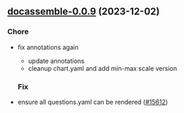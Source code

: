 

## [docassemble-0.0.9](https://github.com/truecharts/charts/compare/docassemble-0.0.8...docassemble-0.0.9) (2023-12-02)

### Chore

- fix annotations again
  - update annotations
  - cleanup chart.yaml and add min-max scale version
  
  ### Fix

- ensure all questions.yaml can be rendered ([#15612](https://github.com/truecharts/charts/issues/15612))
  
  